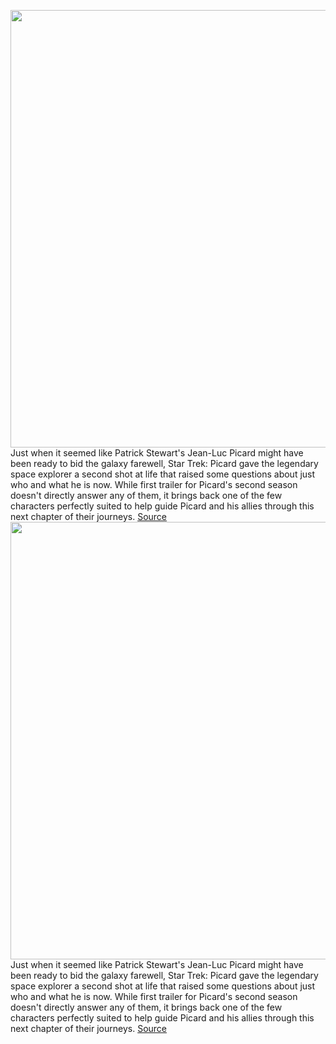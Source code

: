 <img src='https://cdn.vox-cdn.com/thumbor/ZlMB6vIeBwJB0hIB3dAX_DLWcD8=/0x0:2048x1115/1200x800/filters:focal(799x201:1125x527)/cdn.vox-cdn.com/uploads/chorus_image/image/70417594/e183b15c7b0688ce905e81597631bc6e.0.jpeg' width='700px' /><br/>
Just when it seemed like Patrick Stewart's Jean-Luc Picard might have been ready to bid the galaxy farewell, Star Trek: Picard gave the legendary space explorer a second shot at life that raised some questions about just who and what he is now. While first trailer for Picard's second season doesn't directly answer any of them, it brings back one of the few characters perfectly suited to help guide Picard and his allies through this next chapter of their journeys.
<a href='https://www.theverge.com/2022/1/21/22895213/star-trek-picard-season-2-guinan'> Source <a/><img src='https://cdn.vox-cdn.com/thumbor/ZlMB6vIeBwJB0hIB3dAX_DLWcD8=/0x0:2048x1115/1200x800/filters:focal(799x201:1125x527)/cdn.vox-cdn.com/uploads/chorus_image/image/70417594/e183b15c7b0688ce905e81597631bc6e.0.jpeg' width='700px' /><br/>
Just when it seemed like Patrick Stewart's Jean-Luc Picard might have been ready to bid the galaxy farewell, Star Trek: Picard gave the legendary space explorer a second shot at life that raised some questions about just who and what he is now. While first trailer for Picard's second season doesn't directly answer any of them, it brings back one of the few characters perfectly suited to help guide Picard and his allies through this next chapter of their journeys.
<a href='https://www.theverge.com/2022/1/21/22895213/star-trek-picard-season-2-guinan'> Source <a/>